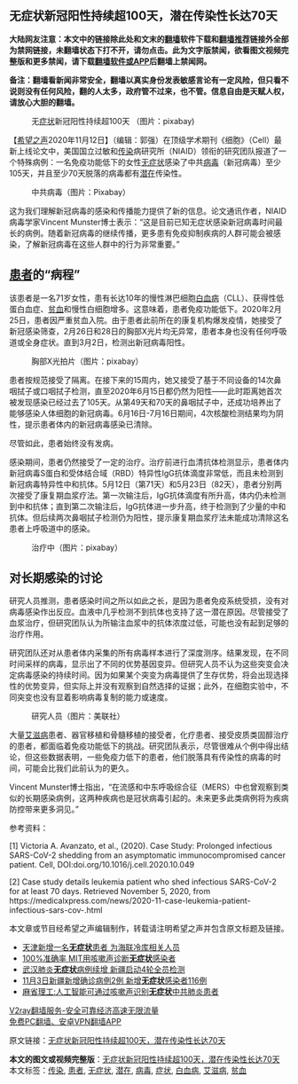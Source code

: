  <h2>无症状新冠阳性持续超100天，潜在传染性长达70天</h2> <p class="notice"><b>大陆网友注意：本文中的链接除此处和文末的<a href="https://github.com/bannedbook/fanqiang" >翻墙</a>软件下载和<a href="https://github.com/killgcd/justmysocks/blob/master/README.md">翻墙推荐</a>链接外全部为禁网链接，未翻墙状态下打不开，请勿点击。此为文字版禁闻，欲看图文视频完整版和更多禁闻，请下载<a href="https://github.com/bannedbook/fanqiang">翻墙软件或APP</a>后翻墙上禁闻网。</p><p>备注：翻墙看新闻非常安全，翻墙以真实身份发表敏感言论有一定风险，但只看不说则没有任何风险，翻的人太多，政府管不过来，也不管。信息自由是天赋人权，请放心大胆的翻墙。</b></p>  <div class="entry"> <figure><figcaption>无<a href="https://www.bannedbook.org/bnews/tag/%E7%97%87%E7%8A%B6/" class="st_tag internal_tag" rel="tag" title="标签 症状 下的日志">症状</a>新冠阳性持续超100天 （图片：pixabay)</figcaption></figure> <p>【<span class='wp_keywordlink_affiliate'><a href="https://www.soundofhope.org" title="希望之声" target="_blank">希望之声</a></span>2020年11月12日】（编辑：郭强）在顶级学术期刊《细胞》（Cell）最新上线论文中，美国国立过敏和<a href="https://www.bannedbook.org/bnews/tag/%e4%bc%a0%e6%9f%93/" class="st_tag internal_tag" rel="tag" title="标签 传染 下的日志">传染</a>病研究所（NIAID）领衔的研究团队报道了一个特殊病例：一名免疫功能低下的女性<a href="https://www.bannedbook.org/bnews/tag/%E6%97%A0%E7%97%87%E7%8A%B6/" class="st_tag internal_tag" rel="tag" title="标签 无症状 下的日志">无症状</a>感染了中共<a href="https://www.bannedbook.org/bnews/tag/%e7%97%85%e6%af%92/" class="st_tag internal_tag" rel="tag" title="标签 病毒 下的日志">病毒</a>（新冠病毒）至少105天，并且至少70天脱落的病毒都有<a href="https://www.bannedbook.org/bnews/tag/%E6%BD%9C%E5%9C%A8/" class="st_tag internal_tag" rel="tag" title="标签 潜在 下的日志">潜在</a>传染性。</p> <figure><figcaption>中共病毒（图片：Pixabay）</figcaption></figure> <p>这为我们理解新冠病毒的感染和传播能力提供了新的信息。论文通讯作者，NIAID病毒学家Vincent Munster博士表示：“这是目前已知无症状感染新冠病毒时间最长的病例。随着新冠病毒的继续传播，更多患有免疫抑制疾病的人群可能会被感染，了解新冠病毒在这些人群中的行为非常重要。”</p> <h2><a href="https://www.bannedbook.org/bnews/tag/%E6%82%A3%E8%80%85/" class="st_tag internal_tag" rel="tag" title="标签 患者 下的日志">患者</a>的“病程”</h2> <p>该患者是一名71岁女性，患有长达10年的慢性淋巴细胞<a href="https://www.bannedbook.org/bnews/tag/%E7%99%BD%E8%A1%80%E7%97%85/" class="st_tag internal_tag" rel="tag" title="标签 白血病 下的日志">白血病</a>（CLL）、获得性低蛋白血症、<a href="https://www.bannedbook.org/bnews/tag/%E8%B4%AB%E8%A1%80/" class="st_tag internal_tag" rel="tag" title="标签 贫血 下的日志">贫血</a>和慢性白细胞增多。这意味着，患者免疫功能低下。2020年2月25日，患者因严重贫血入院。由于患者此前所在的康复机构爆发疫情，她接受了新冠感染筛查，2月26日和28日的胸部X光片均无异常，患者本身也没有任何呼吸道或全身症状。直到3月2日，检测出新冠病毒阳性。</p>  <figure><figcaption>胸部X光拍片（图片：pixabay）</figcaption></figure> <p>患者按规范接受了隔离。在接下来的15周内，她又接受了基于不同设备的14次鼻咽拭子或口咽拭子检测，直至2020年6月15日都仍然为阳性——此时距离她首次被发现感染已经过去了105天。从第49天和70天的鼻咽拭子中，还成功培养出了能够感染人体细胞的新冠病毒。6月16日-7月16日期间，4次核酸检测结果均为阴性，提示患者体内的新冠病毒感染已清除。</p> <p>尽管如此，患者始终没有发病。</p> <p>感染期间，患者仍然接受了一定的治疗。治疗前进行血清抗体检测显示，患者体内新冠病毒S蛋白和受体结合域（RBD）特异性IgG抗体滴度非常低，而且未检测到新冠病毒特异性中和抗体。5月12日（第71天）和5月23日（82天），患者分别两次接受了康复期血浆疗法。第一次输注后，IgG抗体滴度有所升高，体内仍未检测到中和抗体；直到第二次输注后，IgG抗体进一步升高，终于检测到了少量的中和抗体。但后续两次鼻咽拭子检测仍为阳性，提示康复期血浆疗法未能成功清除这名患者上呼吸道中的感染。</p>  <figure><figcaption>治疗中（图片：pixabay）</figcaption></figure> <h2>对长期感染的讨论</h2> <p>研究人员推测，患者感染时间之所以如此之长，是因为患者免疫系统受损，没有对病毒感染作出反应。血液中几乎检测不到抗体也支持了这一潜在原因。尽管接受了血浆治疗，但研究团队认为所输注血浆中的抗体浓度过低，可能也没有起到足够的治疗作用。</p> <p>研究团队还对从患者体内采集的所有病毒样本进行了深度测序。结果发现，在不同时间采样的病毒，显示出了不同的优势基因变异。但研究人员不认为这些突变会决定病毒感染的持续时间。因为如果某个突变为病毒提供了生存优势，将会出现选择性的优势变异，但实际上并没有观察到自然选择的证据；此外，在细胞实验中，不同突变也没有显着影响病毒复制的能力或速度。</p> <figure><figcaption>研究人员（图片：美联社）</figcaption></figure> <p>大量<a href="https://www.bannedbook.org/bnews/tag/%e8%89%be%e6%bb%8b%e7%97%85/" class="st_tag internal_tag" rel="tag" title="标签 艾滋病 下的日志">艾滋病</a>患者、器官移植和骨髓移植的接受者，化疗患者、接受皮质类固醇治疗的患者，都面临着免疫功能低下的挑战。研究团队表示，尽管很难从个例中得出结论，但这些数据表明，一些免疫力低下的患者，他们脱落具有传染性的病毒的时间，可能会比我们此前认为的更久。</p>  <p>Vincent Munster博士指出，“在流感和中东呼吸综合征（MERS）中也曾观察到类似的长期感染病例，这两种疾病也是冠状病毒引起的。未来更多此类病例将为疾病防控带来更多洞见。”</p> <p>参考资料：</p> <p>[1] Victoria A. Avanzato, et al., (2020). Case Study: Prolonged infectious SARS-CoV-2 shedding from an asymptomatic immunocompromised cancer patient. Cell, DOI:doi.org/10.1016/j.cell.2020.10.049</p>  <p>[2] Case study details leukemia patient who shed infectious SARS-CoV-2 for at least 70 days. Retrieved November 5, 2020, from https://medicalxpress.com/news/2020-11-case-leukemia-patient-infectious-sars-cov-.html</p> <p>本文章或节目经希望之声编辑制作，转载请注明希望之声并包含原文标题及链接。</p> <ul class='op-related-articles' title='相关阅读'> <li><a href='https://www.bannedbook.org/bnews/baitai/20201109/1428333.html' target='_blank'>天津新增一名<b>无症状</b>患者 为海联冷库相关人员</a></li> <li><a href='https://www.bannedbook.org/bnews/cnnews/20201107/1427371.html' target='_blank'>100%准确率 MIT用咳嗽声诊断<b>无症状</b>感染者</a></li> <li><a href='https://www.bannedbook.org/bnews/cbnews/20201105/1426158.html' target='_blank'>武汉肺炎<b>无症状</b>病例续增 新疆启动4轮全员检测</a></li> <li><a href='https://www.bannedbook.org/bnews/baitai/20201104/1425733.html' target='_blank'>11月3日新疆新增确诊病例2例 新增<b>无症状</b>感染者116例</a></li> <li><a href='https://www.bannedbook.org/bnews/cnnews/20201104/1425352.html' target='_blank'>麻省理工:人工智能可通过咳嗽声识别<b>无症状</b>中共肺炎患者</a></li> </ul> <p class="texttj"> <a href="https://www.bannedbook.org/forum23/topic22702.html" target="_blank">V2ray翻墙服务-安全可靠经济高速无限流量</a><br/> <a href="https://github.com/bannedbook/fanqiang/wiki/%E7%A6%81%E9%97%BB%E7%BD%91%E5%AE%89%E5%8D%93%E7%BF%BB%E5%A2%99%E6%96%B0%E9%97%BBAPP" target="_blank">免费PC翻墙、安卓VPN翻墙APP</a></p><p>原文链接：<a class="src_link"  href="https://www.soundofhope.org/post/441718" target="_blank">无症状新冠阳性持续超100天，潜在传染性长达70天</a></p><a name='sharetosocial'></a>       <div><b>本文的图文或视频完整版</b>：<a href='https://www.bannedbook.org/bnews/comments/20201112/1429945.html'>无症状新冠阳性持续超100天，潜在传染性长达70天</a></div>  </div><!--END ENTRY--> <div class="postfooter"> <div>本文标签：<a href="https://www.bannedbook.org/bnews/tag/%e4%bc%a0%e6%9f%93/" rel="tag">传染</a>, <a href="https://www.bannedbook.org/bnews/tag/%E6%82%A3%E8%80%85/" rel="tag">患者</a>, <a href="https://www.bannedbook.org/bnews/tag/%E6%97%A0%E7%97%87%E7%8A%B6/" rel="tag">无症状</a>, <a href="https://www.bannedbook.org/bnews/tag/%E6%BD%9C%E5%9C%A8/" rel="tag">潜在</a>, <a href="https://www.bannedbook.org/bnews/tag/%e7%97%85%e6%af%92/" rel="tag">病毒</a>, <a href="https://www.bannedbook.org/bnews/tag/%E7%97%87%E7%8A%B6/" rel="tag">症状</a>, <a href="https://www.bannedbook.org/bnews/tag/%E7%99%BD%E8%A1%80%E7%97%85/" rel="tag">白血病</a>, <a href="https://www.bannedbook.org/bnews/tag/%e8%89%be%e6%bb%8b%e7%97%85/" rel="tag">艾滋病</a>, <a href="https://www.bannedbook.org/bnews/tag/%E8%B4%AB%E8%A1%80/" rel="tag">贫血</a></div>  </div><!--END POSTFOOTER--> 
